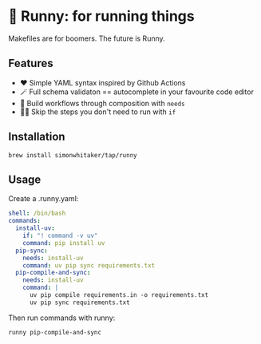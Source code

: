 # 🍯 Runny: for running things

Makefiles are for boomers. The future is Runny.

## Features

* ❤️ Simple YAML syntax inspired by Github Actions
* 🪄 Full schema validaton == autocomplete in your favourite code editor
* 🧱 Build workflows through composition with `needs`
* 🏃‍♂️ Skip the steps you don't need to run with `if`

## Installation

```command
brew install simonwhitaker/tap/runny
```

## Usage

Create a .runny.yaml:

```yaml
shell: /bin/bash
commands:
  install-uv:
    if: "! command -v uv"
    command: pip install uv
  pip-sync:
    needs: install-uv
    command: uv pip sync requirements.txt
  pip-compile-and-sync:
    needs: install-uv
    command: |
      uv pip compile requirements.in -o requirements.txt
      uv pip sync requirements.txt

```

Then run commands with runny:

```command
runny pip-compile-and-sync
```
